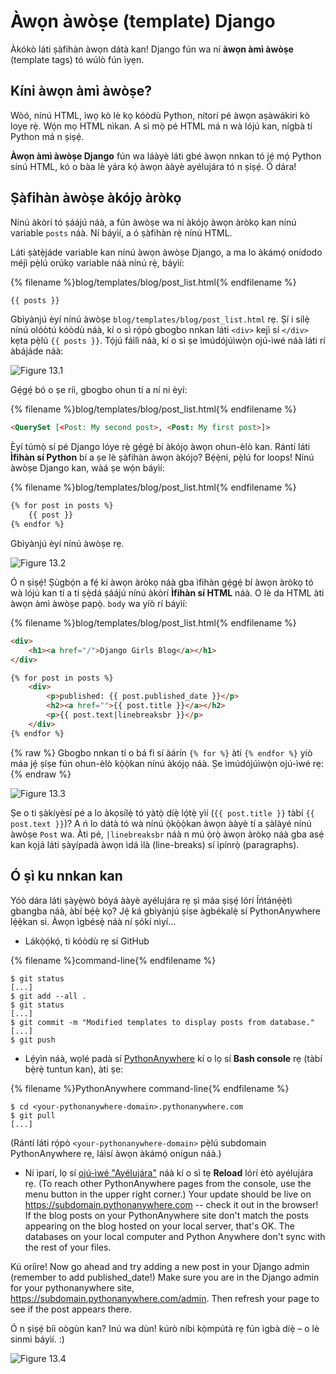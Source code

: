 # Àwọn àwòṣe (template) Django

Àkókò láti ṣàfihàn àwọn dátà kan! Django fún wa ní **àwọn àmì àwòṣe** (template tags) tó wúlò fún ìyẹn.

## Kíni àwọn àmì àwòṣe?

Wòó, nínú HTML, ìwọ kò lè kọ kóòdù Python, nítorí pé àwọn aṣàwákiri kò loye rẹ̀. Wọ́n mọ HTML nìkan. A sì mọ̀ pé HTML má n wà lójú kan, nígbà tí Python má n ṣiṣẹ́.

**Àwọn àmì àwòṣe Django** fún wa láàyè láti gbé àwọn nnkan tó jẹ́ mọ́ Python sínú HTML, kó o bàa lè yára kọ́ àwọn ààyè ayélujára tó n ṣiṣẹ́. Ó dára!

## Ṣàfihàn àwòṣe àkójọ àròkọ

Nínú àkòrí tó ṣáájú náà, a fún àwòṣe wa ní àkójọ àwọn àròkọ kan nínú variable `posts` náà. Ní báyìí, a ó ṣàfihàn rẹ̀ nínú HTML.

Láti ṣàtẹ̀jáde variable kan nínú àwọn àwòṣe Django, a ma lo àkámọ́ onídodo méjì pẹ̀lú orúkọ variable náà nínú rẹ̀, báyìí:

{% filename %}blog/templates/blog/post_list.html{% endfilename %}

```html
{{ posts }}
```

Gbìyànjú èyí nínú àwòṣe `blog/templates/blog/post_list.html` rẹ. Ṣí i sílẹ̀ nínú olóòtú kóòdù náà, kí o sì rọ́pò gbogbo nnkan láti `<div>` kejì sí `</div>` kẹta pẹ̀lú `{{ posts }}`. Tọ́jú fáìlì náà, kí o sì ṣe ìmúdójúìwọ̀n ojú-ìwé náà láti rí àbájáde náà:

![Figure 13.1](images/step1.png)

Gẹ́gẹ́ bó o ṣe ríi, gbogbo ohun tí a ní ni èyí:

{% filename %}blog/templates/blog/post_list.html{% endfilename %}

```html
<QuerySet [<Post: My second post>, <Post: My first post>]>
```

Èyí túmọ̀ sí pé Django lóye rẹ̀ gẹ́gẹ́ bí àkójọ àwọn ohun-èlò kan. Rántí láti **Ìfihàn sí Python** bí a ṣe lè ṣàfihàn àwọn àkójọ? Bẹ́ẹ̀ni, pẹ̀lú for loops! Nínú àwòṣe Django kan, wàá ṣe wọ́n báyìí:

{% filename %}blog/templates/blog/post_list.html{% endfilename %}

```html
{% for post in posts %}
    {{ post }}
{% endfor %}
```

Gbìyànjú èyí nínú àwòṣe rẹ.

![Figure 13.2](images/step2.png)

Ó n ṣiṣẹ́! Ṣùgbọ́n a fẹ́ kí àwọn àròkọ náà gba ìfihàn gẹ́gẹ́ bí àwọn àròkọ tó wà lójú kan tí a ti ṣẹ̀dá ṣáájú nínú àkòrí **Ìfihàn sí HTML** náà. O lè da HTML àti àwọn àmì àwòṣe papọ̀. `body` wa yíò rí báyìí:

{% filename %}blog/templates/blog/post_list.html{% endfilename %}

```html
<div>
    <h1><a href="/">Django Girls Blog</a></h1>
</div>

{% for post in posts %}
    <div>
        <p>published: {{ post.published_date }}</p>
        <h2><a href="">{{ post.title }}</a></h2>
        <p>{{ post.text|linebreaksbr }}</p>
    </div>
{% endfor %}
```

{% raw %} Gbogbo nnkan tí o bá fi sí àárín `{% for %}` àti `{% endfor %}` yíò máa jẹ́ ṣíṣe fún ohun-èlò kọ̀ọ̀kan nínú àkójọ náà. Ṣe ìmúdójúìwọ̀n ojú-ìwé rẹ:{% endraw %}

![Figure 13.3](images/step3.png)

Ṣe o ti ṣàkíyèsí pé a lo àkọsílẹ̀ tó yàtọ̀ díẹ̀ lọ́tẹ̀ yìí (`{{ post.title }}` tàbí `{{ post.text }}`)? A ń lo dátà tó wà nínú ọ̀kọ̀ọ̀kan àwọn ààyè tí a ṣàlàyé nínú àwòṣe `Post` wa. Àti pé, `|linebreaksbr` náà n mú ọ̀rọ̀ àwọn àròkọ náà gba asẹ́ kan kọjá láti ṣàyípadà àwọn ìdá ìlà (line-breaks) sí ìpínrọ̀ (paragraphs).

## Ó ṣì ku nnkan kan

Yóò dára láti ṣàyẹ̀wò bóyá ààyè ayélujára rẹ ṣì máa ṣiṣẹ́ lórí Íńtánẹ́ẹ̀tì gbangba náà, àbí bẹ́ẹ̀ kọ? Jẹ́ ká gbìyànjú ṣíṣe àgbékalẹ̀ sí PythonAnywhere lẹ́ẹ̀kan si. Àwọn ìgbésẹ̀ náà ní ṣókí nìyí…

* Lákọ̀ọ́kọ́, ti kóòdù rẹ sí GitHub

{% filename %}command-line{% endfilename %}

    $ git status
    [...]
    $ git add --all .
    $ git status
    [...]
    $ git commit -m "Modified templates to display posts from database."
    [...]
    $ git push
    

* Lẹ́yìn náà, wọlé padà sí [PythonAnywhere](https://www.pythonanywhere.com/consoles/) kí o lọ sí **Bash console** rẹ (tàbí bẹ̀rẹ̀ tuntun kan), àti ṣe:

{% filename %}PythonAnywhere command-line{% endfilename %}

    $ cd <your-pythonanywhere-domain>.pythonanywhere.com
    $ git pull
    [...]
    

(Rántí láti rọ́pò `<your-pythonanywhere-domain>` pẹ̀lú subdomain PythonAnywhere rẹ, láìsí àwọn àkámọ́ onígun náà.)

* Ní ìparí, lọ sí [ojú-ìwé "Ayélujára"](https://www.pythonanywhere.com/web_app_setup/) náà kí o sì tẹ **Reload** lórí ètò ayélujára rẹ. (To reach other PythonAnywhere pages from the console, use the menu button in the upper right corner.) Your update should be live on https://subdomain.pythonanywhere.com -- check it out in the browser! If the blog posts on your PythonAnywhere site don't match the posts appearing on the blog hosted on your local server, that's OK. The databases on your local computer and Python Anywhere don't sync with the rest of your files.

Kú oríire! Now go ahead and try adding a new post in your Django admin (remember to add published_date!) Make sure you are in the Django admin for your pythonanywhere site, https://subdomain.pythonanywhere.com/admin. Then refresh your page to see if the post appears there.

Ó n ṣiṣẹ́ bíi oògùn kan? Inú wa dùn! kúrò níbi kọ̀mpútà rẹ fún ìgbà díẹ̀ – o lè sinmi báyìí. :)

![Figure 13.4](images/donut.png)
